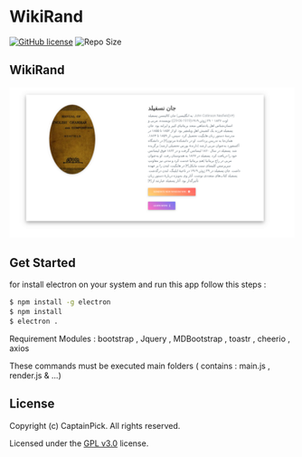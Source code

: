 # WikiRand

[![GitHub license](https://img.shields.io/github/license/captainpick/WikiRand?style=flat-square)](https://github.com/captainpick/insta-downloader/blob/master/LICENSE) ![Repo Size](https://img.shields.io/github/languages/code-size/captainpick/WikiRand?style=flat-square)

## WikiRand

<p align="center">
  <img src="/screenshot/WikiRand.png" width="512px"/>
</p>

## **Get Started**
for install electron on your system and run this app follow this steps : 
```bash
$ npm install -g electron
$ npm install 
$ electron .

```
Requirement Modules : bootstrap , Jquery , MDBootstrap , toastr , cheerio , axios

These commands must be executed main folders ( contains : main.js , render.js & ...)

## License

Copyright (c) CaptainPick. All rights reserved.

Licensed under the [GPL v3.0](LICENSE) license.
